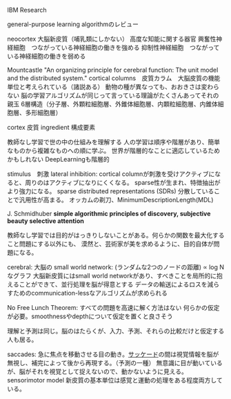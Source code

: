 IBM Research

general-purpose learning algorithmのレビュー

neocortex 大脳新皮質（哺乳類にしかない）
高度な知能に関する器官
興奮性神経細胞　つながっている神経細胞の働きを強める
抑制性神経細胞　つながっている神経細胞の働きを弱める

Mountcastle "An organizing principle for cerebral function: The unit model and the distributed system."
cortical columns　皮質カラム　大脳皮質の機能単位と考えられている（諸説ある）
動物の種が異なっても、おおきさは変わらない
脳の学習アルゴリズムが同じって言っている理論がたくさんあってそれの親玉
6層構造（分子層、外顆粒細胞層、外錐体細胞層、内顆粒細胞層、内錐体細胞層、多形細胞層）


cortex 皮質
ingredient 構成要素

教師なし学習で世の中の仕組みを理解する
人の学習は順序や階層があり、簡単なものから複雑なものへの順に学ぶ。
世界が階層的なことに適応しているためかもしれない
DeepLearningも階層的

stimulus　刺激
lateral inhibition: cortical columnが刺激を受けアクティブになると、周りのはアクティブになりにくくなる。
sparse性が生まれ、特徴抽出がより強力になる。
sparse distributed representations (SDRs)
分散していることで汎用性が高まる。
オッカムの剃刀、MinimumDescriptionLength(MDL)

J. Schmidhuber **simple algorithmic principles of discovery, subjective beauty selective attention**

教師なし学習では目的がはっきりしないことがある。何らかの関数を最大化すること問題にする以外にも、
漠然と、芸術家が美を求めるように、目的自体が問題になる。

cerebral: 大脳の
small world network: (ランダムな2つのノードの距離) ∝ log N なグラフ
大脳新皮質にはsmall world networkがあり、すべきことを局所的に抱えることができて、並行処理を脳が得意とする
データの輸送によるロスを減らすためのcommunication-lessなアルゴリズムが求められる

No Free Lunch Theorem: すべての問題を高速に解く方法はない
何らかの仮定が必要。smoothnessやdepthについて仮定を置くと良さそう

理解と予測は同じ。脳のはたらくが、入力、予測、それらの比較だけと仮定する人も居る。

saccades: 急に焦点を移動させる目の動き。[サッケード](http://www.nikkei-science.com/page/magazine/0711/200711_020.html)の間は視覚情報を脳が無視し、補完によって後から再現する。（予測の一種）
無意識に目が動いているが、脳がそれを視覚として捉えないので、動かないように見える。
sensorimotor model
新皮質の基本単位は感覚と運動の処理をある程度両方している。
